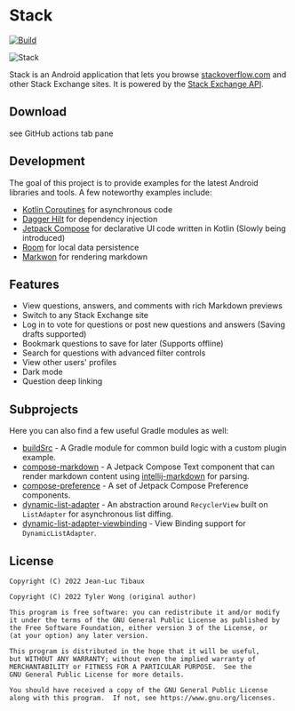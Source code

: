 # Stack

[![Build](https://github.com/eUgEntOptIc44/stack/actions/workflows/build.yml/badge.svg)](https://github.com/eUgEntOptIc44/stack/actions/workflows/build.yml)

![Stack](/.idea/icon.png)

Stack is an Android application that lets you browse [stackoverflow.com](https://stackoverflow.com) and other Stack Exchange sites. It is powered by the [Stack Exchange API](https://api.stackexchange.com/).

## Download

see GitHub actions tab pane

## Development

The goal of this project is to provide examples for the latest Android libraries and tools. A few noteworthy examples include:

* [Kotlin Coroutines](https://kotlinlang.org/docs/reference/coroutines-overview.html) for asynchronous code
* [Dagger Hilt](https://developer.android.com/training/dependency-injection/hilt-android) for dependency injection
* [Jetpack Compose](https://developer.android.com/jetpack/compose) for declarative UI code written in Kotlin (Slowly being introduced)
* [Room](https://developer.android.com/jetpack/androidx/releases/room) for local data persistence
* [Markwon](https://github.com/noties/Markwon) for rendering markdown

## Features

* View questions, answers, and comments with rich Markdown previews
* Switch to any Stack Exchange site
* Log in to vote for questions or post new questions and answers (Saving drafts supported)
* Bookmark questions to save for later (Supports offline)
* Search for questions with advanced filter controls
* View other users' profiles
* Dark mode
* Question deep linking

## Subprojects

Here you can also find a few useful Gradle modules as well:

* [buildSrc](./buildSrc) - A Gradle module for common build logic with a custom plugin example.
* [compose-markdown](./compose-markdown) - A Jetpack Compose Text component that can render markdown content using [intellij-markdown](https://github.com/valich/intellij-markdown) for parsing.
* [compose-preference](./compose-preference) - A set of Jetpack Compose Preference components.
* [dynamic-list-adapter](./dynamic-list-adapter) - An abstraction around `RecyclerView` built on `ListAdapter` for asynchronous list diffing.
* [dynamic-list-adapter-viewbinding](./dynamic-list-adapter-viewbinding) - View Binding support for `DynamicListAdapter`.

## License

    Copyright (C) 2022 Jean-Luc Tibaux

    Copyright (C) 2022 Tyler Wong (original author)

    This program is free software: you can redistribute it and/or modify
    it under the terms of the GNU General Public License as published by
    the Free Software Foundation, either version 3 of the License, or
    (at your option) any later version.

    This program is distributed in the hope that it will be useful,
    but WITHOUT ANY WARRANTY; without even the implied warranty of
    MERCHANTABILITY or FITNESS FOR A PARTICULAR PURPOSE.  See the
    GNU General Public License for more details.

    You should have received a copy of the GNU General Public License
    along with this program.  If not, see https://www.gnu.org/licenses.
